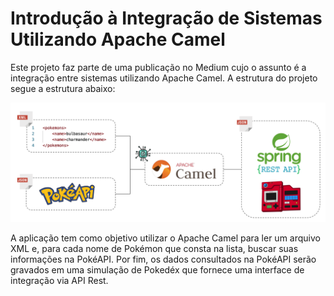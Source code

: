# Introdução à Integração de Sistemas Utilizando Apache Camel

Este projeto faz parte de uma publicação no Medium cujo o assunto é a integração entre sistemas utilizando Apache Camel. A estrutura do projeto segue a estrutura abaixo:

![estrutura](insumos/estrutura.png)

A aplicação tem como objetivo utilizar o Apache Camel para ler um arquivo XML e, para cada nome de Pokémon que consta na lista, buscar suas informações na PokéAPI. Por fim, os dados consultados na PokéAPI serão gravados em uma simulação de Pokedéx que fornece uma interface de integração via API Rest.